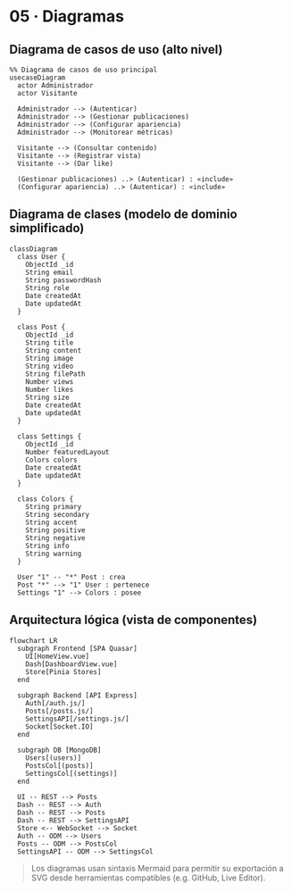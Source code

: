 # 05 · Diagramas

## Diagrama de casos de uso (alto nivel)
```mermaid
%% Diagrama de casos de uso principal
usecaseDiagram
  actor Administrador
  actor Visitante

  Administrador --> (Autenticar)
  Administrador --> (Gestionar publicaciones)
  Administrador --> (Configurar apariencia)
  Administrador --> (Monitorear métricas)

  Visitante --> (Consultar contenido)
  Visitante --> (Registrar vista)
  Visitante --> (Dar like)

  (Gestionar publicaciones) ..> (Autenticar) : «include»
  (Configurar apariencia) ..> (Autenticar) : «include»
```

## Diagrama de clases (modelo de dominio simplificado)
```mermaid
classDiagram
  class User {
    ObjectId _id
    String email
    String passwordHash
    String role
    Date createdAt
    Date updatedAt
  }

  class Post {
    ObjectId _id
    String title
    String content
    String image
    String video
    String filePath
    Number views
    Number likes
    String size
    Date createdAt
    Date updatedAt
  }

  class Settings {
    ObjectId _id
    Number featuredLayout
    Colors colors
    Date createdAt
    Date updatedAt
  }

  class Colors {
    String primary
    String secondary
    String accent
    String positive
    String negative
    String info
    String warning
  }

  User "1" -- "*" Post : crea
  Post "*" --> "1" User : pertenece
  Settings "1" --> Colors : posee
```

## Arquitectura lógica (vista de componentes)
```mermaid
flowchart LR
  subgraph Frontend [SPA Quasar]
    UI[HomeView.vue]
    Dash[DashboardView.vue]
    Store[Pinia Stores]
  end

  subgraph Backend [API Express]
    Auth[/auth.js/]
    Posts[/posts.js/]
    SettingsAPI[/settings.js/]
    Socket[Socket.IO]
  end

  subgraph DB [MongoDB]
    Users[(users)]
    PostsCol[(posts)]
    SettingsCol[(settings)]
  end

  UI -- REST --> Posts
  Dash -- REST --> Auth
  Dash -- REST --> Posts
  Dash -- REST --> SettingsAPI
  Store <-- WebSocket --> Socket
  Auth -- ODM --> Users
  Posts -- ODM --> PostsCol
  SettingsAPI -- ODM --> SettingsCol
```

> Los diagramas usan sintaxis Mermaid para permitir su exportación a SVG desde herramientas compatibles (e.g. GitHub, Live Editor).
